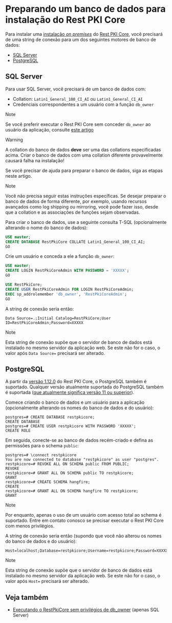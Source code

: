 # Preparando um banco de dados para instalação do Rest PKI Core

Para instalar uma [instalação *on premises*](on-premises/index.md) do [Rest PKI Core](../index.md), você precisará de uma string de conexão para um dos seguintes motores de banco de dados:

* [SQL Server](#sql-server)
* [PostgreSQL](#postgres)

<a name="sql-server" />

## SQL Server

Para usar SQL Server, você precisará de um banco de dados com:

* Collation: `Latin1_General_100_CI_AI` ou `Latin1_General_CI_AI`
* Credenciais correspondentes a um usuário com a função `db_owner`

> [!NOTE]
> Se você preferir executar o Rest PKI Core sem conceder `db_owner` ao usuário da aplicação, consulte [este artigo](unprivileged-db-user.md)

> [!WARNING]
> A collation do banco de dados **deve** ser uma das collations especificadas acima. Criar o banco de dados com uma collation diferente provavelmente causará falha na instalação!

Se você precisar de ajuda para preparar o banco de dados, siga as etapas neste artigo.

> [!NOTE]
> Você não precisa seguir estas instruções específicas. Se desejar preparar o banco de dados de forma diferente, por exemplo, usando recursos
> avançados como log shipping ou mirroring, você pode fazer isso, desde que a collation e as associações de funções sejam observadas.

Para criar o banco de dados, use a seguinte consulta T-SQL (opcionalmente alterando o nome do banco de dados):

```sql
USE master;
CREATE DATABASE RestPkiCore COLLATE Latin1_General_100_CI_AI;
GO
```

Crie um usuário e conceda a ele a função `db_owner`:

```sql
USE master;
CREATE LOGIN RestPkiCoreAdmin WITH PASSWORD = 'XXXXX';
GO

USE RestPkiCore;
CREATE USER RestPkiCoreAdmin FOR LOGIN RestPkiCoreAdmin;
EXEC sp_addrolemember 'db_owner', 'RestPkiCoreAdmin';
GO
```

A string de conexão seria então:

```
Data Source=.;Initial Catalog=RestPkiCore;User ID=RestPkiCoreAdmin;Password=XXXXX
```

> [!NOTE]
> Esta string de conexão supõe que o servidor de banco de dados está instalado no mesmo servidor da aplicação web. Se este não for o caso,
> o valor após `Data Source=` precisará ser alterado.

<a name="postgres" />

## PostgreSQL

A partir da [versão 1.12.0](../changelog.md#v1-12-0) do Rest PKI Core, o PostgreSQL também é suportado. Qualquer versão atualmente suportada do PostgreSQL
também é suportada ([que atualmente significa versão 11 ou superior](https://www.postgresql.org/support/versioning/)).

Comece criando o banco de dados e um usuário para a aplicação (opcionalmente alterando os nomes do banco de dados e do usuário):

```
postgres=# CREATE DATABASE restpkicore;
CREATE DATABASE
postgres=# CREATE USER restpkicore WITH PASSWORD 'XXXXX';
CREATE ROLE
```

Em seguida, conecte-se ao banco de dados recém-criado e defina as permissões para o schema `public`:

```
postgres=# \connect restpkicore
You are now connected to database "restpkicore" as user "postgres".
restpkicore=# REVOKE ALL ON SCHEMA public FROM PUBLIC;
REVOKE
restpkicore=# GRANT ALL ON SCHEMA public TO restpkicore;
GRANT
restpkicore=# CREATE SCHEMA hangfire;
CREATE
restpkicore=# GRANT ALL ON SCHEMA hangfire TO restpkicore;
GRANT
```

> [!NOTE]
> Por enquanto, apenas o uso de um usuário com acesso total ao schema é suportado. Entre em contato conosco se precisar executar o Rest PKI Core com menos privilégios.

A string de conexão seria então (supondo que você não alterou os nomes do banco de dados e do usuário):

```
Host=localhost;Database=restpkicore;Username=restpkicore;Password=XXXXX
```

> [!NOTE]
> Esta string de conexão supõe que o servidor de banco de dados está instalado no mesmo servidor da aplicação web. Se este não for o caso,
> o valor após `Host=` precisará ser alterado.

## Veja também

* [Executando o RestPkiCore sem privilégios de db_owner](unprivileged-db-user.md) (apenas SQL Server)
